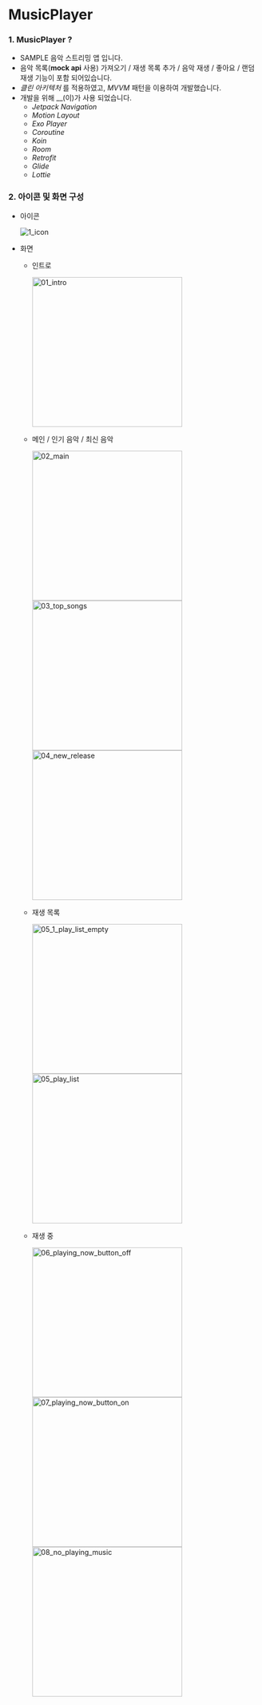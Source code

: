 # MusicPlayer

### 1. MusicPlayer ?
* SAMPLE 음악 스트리밍 앱 입니다.
* 음악 목록(**mock api** 사용) 가져오기 / 재생 목록 추가 / 음악 재생 / 좋아요 / 랜덤 재생 기능이 포함 되어있습니다.
* _클린 아키텍처_ 를 적용하였고, _MVVM_ 패턴을 이용하여 개발했습니다.
* 개발을 위해 __(이)가 사용 되었습니다.
  - _Jetpack Navigation_
  - _Motion Layout_
  - _Exo Player_
  - _Coroutine_
  - _Koin_
  - _Room_
  - _Retrofit_
  - _Glide_
  - _Lottie_
  
### 2. 아이콘 및 화면 구성
* 아이콘

  ![1_icon](https://user-images.githubusercontent.com/36225099/154823804-7ab0a241-ec0d-4eab-9b5f-6d7c54e1ade3.png)
  
  
* 화면

  * 인트로
  
    <img width="300" alt="01_intro" src="https://user-images.githubusercontent.com/36225099/154824091-a957bbac-dd78-41df-b815-276f4ac4a41a.png">

  * 메인 / 인기 음악 / 최신 음악
  
    <img width="300" alt="02_main" src="https://user-images.githubusercontent.com/36225099/154824096-68ea1eb2-98c3-4d0b-8054-287de3d1fb6a.png">  <img width="300" alt="03_top_songs" src="https://user-images.githubusercontent.com/36225099/154824097-630f95ce-706e-42f3-b72f-0505ffc5c06f.png">  <img width="300" alt="04_new_release" src="https://user-images.githubusercontent.com/36225099/154824102-bc0f5cb3-8a2d-4400-a621-46b7e844c7b4.png">

  * 재생 목록
    
    <img width="300" alt="05_1_play_list_empty" src="https://user-images.githubusercontent.com/36225099/154824104-d23ac743-92a9-4e55-8866-fb831770212f.png">  <img width="300" alt="05_play_list" src="https://user-images.githubusercontent.com/36225099/154824105-bf49f8c8-0e03-40aa-826c-832c891c031e.png">

  * 재생 중
  
    <img width="300" alt="06_playing_now_button_off" src="https://user-images.githubusercontent.com/36225099/154824115-dfa7bf4a-c3cd-4970-847c-3098aaf316ee.png">  <img width="300" alt="07_playing_now_button_on" src="https://user-images.githubusercontent.com/36225099/154824116-1e5b8f14-c78d-44df-ad5d-1cf51f3c6124.png">  <img width="300" alt="08_no_playing_music" src="https://user-images.githubusercontent.com/36225099/154824119-b66104ca-706e-407f-9ee2-25927ef4aff2.png">





